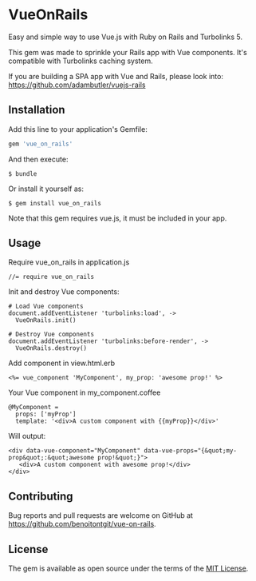 # VueOnRails

Easy and simple way to use Vue.js with Ruby on Rails and Turbolinks 5.

This gem was made to sprinkle your Rails app with Vue components. 
It's compatible with Turbolinks caching system.

If you are building a SPA app with Vue and Rails, please look into:
https://github.com/adambutler/vuejs-rails

## Installation

Add this line to your application's Gemfile:

```ruby
gem 'vue_on_rails'
```

And then execute:

    $ bundle

Or install it yourself as:

    $ gem install vue_on_rails

Note that this gem requires vue.js, it must be included in your app.

## Usage

Require vue_on_rails in application.js
```
//= require vue_on_rails
```

Init and destroy Vue components:
```
# Load Vue components
document.addEventListener 'turbolinks:load', ->
  VueOnRails.init()

# Destroy Vue components
document.addEventListener 'turbolinks:before-render', ->
  VueOnRails.destroy()
```

Add component in view.html.erb 
```
<%= vue_component 'MyComponent', my_prop: 'awesome prop!' %>
```

Your Vue component in my_component.coffee
```
@MyComponent =
  props: ['myProp']
  template: '<div>A custom component with {{myProp}}</div>'
```

Will output:
```
<div data-vue-component="MyComponent" data-vue-props="{&quot;my-prop&quot;:&quot;awesome prop!&quot;}">
   <div>A custom component with awesome prop!</div>
</div>
```


## Contributing

Bug reports and pull requests are welcome on GitHub at https://github.com/benoitontgit/vue-on-rails.


## License

The gem is available as open source under the terms of the [MIT License](http://opensource.org/licenses/MIT).

